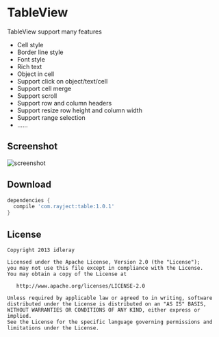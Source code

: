 # TableView
TableView support many features
* Cell style
* Border line style
* Font style
* Rich text
* Object in cell
* Support click on object/text/cell
* Support cell merge
* Support scroll
* Support row and column headers
* Support resize row height and column width
* Support range selection
* ......

## Screenshot

![screenshot](screenshots/Screenshot.gif)

## Download

```groovy
dependencies {
  compile 'com.rayject:table:1.0.1'
}
```

## License
```
Copyright 2013 idleray

Licensed under the Apache License, Version 2.0 (the "License");
you may not use this file except in compliance with the License.
You may obtain a copy of the License at

   http://www.apache.org/licenses/LICENSE-2.0

Unless required by applicable law or agreed to in writing, software
distributed under the License is distributed on an "AS IS" BASIS,
WITHOUT WARRANTIES OR CONDITIONS OF ANY KIND, either express or implied.
See the License for the specific language governing permissions and
limitations under the License.
```
